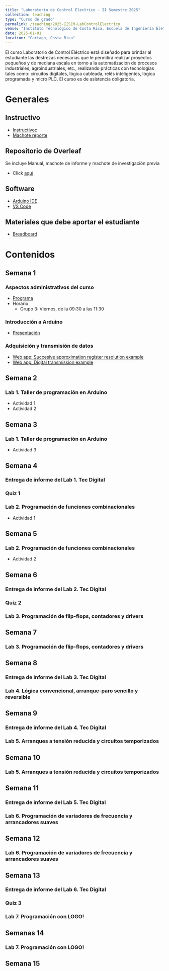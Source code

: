 ```yaml
---
title: "Laboratorio de Control Electrico - II Semestre 2025"
collection: teaching
type: "Curso de grado"
permalink: /teaching/2025-IISEM-LabControlElectrico
venue: "Instituto Tecnológico de Costa Rica, Escuela de Ingeniería Eletromecánica"
date: 2025-01-01
location: "Cartago, Costa Rica"
---
```

El curso Laboratorio de Control Eléctrico está diseñado para brindar al estudiante las destrezas necesarias que le permitirá realizar proyectos pequeños y de mediana escala en torno a la automatización de procesos industriales, agroindustriales, etc., realizando prácticas con tecnologías tales como: circuitos digitales, lógica cableada, relés inteligentes, lógica programada y micro PLC. El curso es de asistencia obligatoria.

# Generales
## Instructivo
* [Instructivo](https://github.com/juanjorojash/lab_control_electrico/blob/main/instructivo/00_instructivo.pdf)ç
* [Machote reporte](https://github.com/juanjorojash/lab_control_electrico/blob/main/instructivo/reporte.tex)


## Repositorio de Overleaf
Se incluye Manual, machote de informe y machote de investigación previa
* Click [aquí](https://www.overleaf.com/read/sknrshwwcpgz#8e8c36)

## Software
* [Arduino IDE](https://www.arduino.cc/en/software)
* [VS Code](https://code.visualstudio.com/download)


## Materiales que debe aportar el estudiante
* [Breadboard](https://www.microjpm.com/products/mb-102-breadboard-830-pts/)

# Contenidos

## Semana 1
### Aspectos administrativos del curso
* [Programa](https://estudianteccr-my.sharepoint.com/:b:/g/personal/prof_juan_rojas_estudiantec_cr/Eb41xze1amRCgrhqhIhoMtABA6y_n7FPPxhSTDiZEun4HA?e=r61bSy)
* Horario 
   * Grupo 3: Viernes, de la 09:30 a las 11:30

### Introducción a Arduino
* [Presentación](https://estudianteccr-my.sharepoint.com/:b:/g/personal/prof_juan_rojas_estudiantec_cr/EW1djwrBCX5GoMHPxsrwHU0B99oVeWfdr1cTUK4KALwAuA?e=eNToxS)
### Adquisición y transmisión de datos
* [Web app: Succesive approximation register resolution example](https://adc-dashboard.streamlit.app/)
* [Web app: Digital transmission example](https://digital-transmission.streamlit.app/)



## Semana 2

### Lab 1. Taller de programación en Arduino
* Actividad 1
* Actividad 2

## Semana 3

### Lab 1. Taller de programación en Arduino
* Actividad 3

## Semana 4

### Entrega de informe del Lab 1. Tec Digital

### Quiz 1

### Lab 2. Programación de funciones combinacionales
* Actividad 1

## Semana 5

### Lab 2. Programación de funciones combinacionales
* Actividad 2

## Semana 6
### Entrega de informe del Lab 2. Tec Digital

### Quiz 2

### Lab 3. Programación de flip-flops, contadores y drivers

## Semana 7

### Lab 3. Programación de flip-flops, contadores y drivers

## Semana 8

### Entrega de informe del Lab 3. Tec Digital

###  Lab 4. Lógica convencional, arranque-paro sencillo y reversible

## Semana 9

### Entrega de informe del Lab 4. Tec Digital

###  Lab 5. Arranques a tensión reducida y circuitos temporizados

## Semana 10

###  Lab 5. Arranques a tensión reducida y circuitos temporizados

## Semana 11
### Entrega de informe del Lab 5. Tec Digital

### Lab 6. Programación de variadores de frecuencia y arrancadores suaves 

## Semana 12

### Lab 6. Programación de variadores de frecuencia y arrancadores suaves 

## Semana 13

### Entrega de informe del Lab 6. Tec Digital

### Quiz 3

### Lab 7. Programación con LOGO! 

## Semanas 14

### Lab 7. Programación con LOGO! 

## Semana 15
